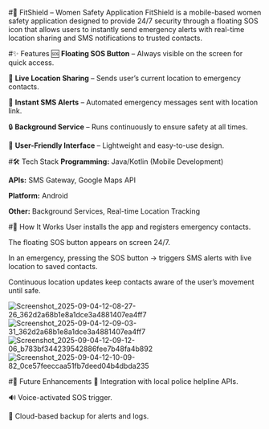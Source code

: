 #🚨 FitShield – Women Safety Application
FitShield is a mobile-based women safety application designed to provide 24/7 security through a floating SOS icon that allows users to instantly send emergency alerts with real-time location sharing and SMS notifications to trusted contacts.

#✨ Features
🆘 **Floating SOS Button** – Always visible on the screen for quick access.

📍 **Live Location Sharing** – Sends user’s current location to emergency contacts.

📩 **Instant SMS Alerts** – Automated emergency messages sent with location link.

🔒 **Background Service** – Runs continuously to ensure safety at all times.

📱 **User-Friendly Interface** – Lightweight and easy-to-use design.

#🛠️ Tech Stack
**Programming:** Java/Kotlin (Mobile Development)

**APIs:** SMS Gateway, Google Maps API

**Platform:** Android

**Other:** Background Services, Real-time Location Tracking

#🚀 How It Works
User installs the app and registers emergency contacts.

The floating SOS button appears on screen 24/7.

In an emergency, pressing the SOS button → triggers SMS alerts with live location to saved contacts.

Continuous location updates keep contacts aware of the user’s movement until safe.


![Screenshot_2025-09-04-12-08-27-26_362d2a68b1e8a1dce3a4881407ea4ff7](https://github.com/user-attachments/assets/586a214d-c92c-4862-bc48-6d2cb2cfb8aa)
![Screenshot_2025-09-04-12-09-03-31_362d2a68b1e8a1dce3a4881407ea4ff7](https://github.com/user-attachments/assets/df4ea2ab-377e-47e2-8b85-4f6380cd1677)
![Screenshot_2025-09-04-12-09-12-06_b783bf344239542886fee7b48fa4b892](https://github.com/user-attachments/assets/cc913d46-28be-4be5-a445-598d4da85738)
![Screenshot_2025-09-04-12-10-09-82_0ce57feeccaa51fb7deed04b4dbda235](https://github.com/user-attachments/assets/fd88a814-e293-40f6-aa15-d987cee8019d)

#📌 Future Enhancements
🚨 Integration with local police helpline APIs.

🔊 Voice-activated SOS trigger.

📡 Cloud-based backup for alerts and logs.
